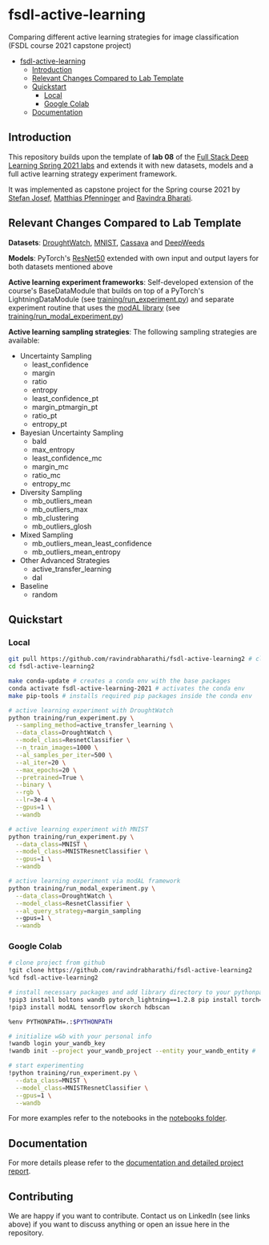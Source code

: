 # fsdl-active-learning

Comparing different active learning strategies for image classification (FSDL course 2021 capstone project)

- [fsdl-active-learning](#fsdl-active-learning)
  - [Introduction](#introduction)
  - [Relevant Changes Compared to Lab Template](#relevant-changes-compared-to-lab-template)
  - [Quickstart](#quickstart)
    - [Local](#local)
    - [Google Colab](#google-colab)
  - [Documentation](#documentation)

## Introduction

This repository builds upon the template of **lab 08** of the [Full Stack Deep Learning Spring 2021 labs](https://github.com/full-stack-deep-learning/fsdl-text-recognizer-2021-labs) and extends it with new datasets, models and a full active learning strategy experiment framework.

It was implemented as capstone project for the Spring course 2021 by [Stefan Josef](https://www.linkedin.com/in/stefan-j-7a5a6b120/), [Matthias Pfenninger](https://www.linkedin.com/in/matthiaspfenninger/) and [Ravindra Bharati](https://www.linkedin.com/in/sravindrabharathi/).

## Relevant Changes Compared to Lab Template

**Datasets**: [DroughtWatch](https://github.com/wandb/droughtwatch), [MNIST](https://en.wikipedia.org/wiki/MNIST_database), [Cassava](https://www.kaggle.com/c/cassava-disease/data) and [DeepWeeds](hhttps://github.com/AlexOlsen/DeepWeeds)

**Models**: PyTorch's [ResNet50](https://pytorch.org/hub/pytorch_vision_resnet/) extended with own input and output layers for both datasets mentioned above

**Active learning experiment frameworks**: Self-developed extension of the course's BaseDataModule that builds on top of a PyTorch's LightningDataModule (see [training/run_experiment.py](./training/run_experiment.py)) and separate experiment routine that uses the [modAL library](https://github.com/modAL-python/modAL) (see [training/run_modal_experiment.py](./training/run_modal_experiment.py))

**Active learning sampling strategies**: The following sampling strategies are available:

- Uncertainty Sampling
  - least_confidence
  - margin
  - ratio
  - entropy
  - least_confidence_pt
  - margin_ptmargin_pt
  - ratio_pt
  - entropy_pt
- Bayesian Uncertainty Sampling
  - bald
  - max_entropy
  - least_confidence_mc
  - margin_mc
  - ratio_mc
  - entropy_mc
- Diversity Sampling
  - mb_outliers_mean
  - mb_outliers_max
  - mb_clustering
  - mb_outliers_glosh
- Mixed Sampling
  - mb_outliers_mean_least_confidence
  - mb_outliers_mean_entropy
- Other Advanced Strategies
  - active_transfer_learning
  - dal
- Baseline
  - random

## Quickstart

### Local

```bash
git pull https://github.com/ravindrabharathi/fsdl-active-learning2 # clone from git
cd fsdl-active-learning2

make conda-update # creates a conda env with the base packages
conda activate fsdl-active-learning-2021 # activates the conda env
make pip-tools # installs required pip packages inside the conda env

# active learning experiment with DroughtWatch
python training/run_experiment.py \
  --sampling_method=active_transfer_learning \
  --data_class=DroughtWatch \
  --model_class=ResnetClassifier \
  --n_train_images=1000 \
  --al_samples_per_iter=500 \
  --al_iter=20 \
  --max_epochs=20 \
  --pretrained=True \
  --binary \
  --rgb \
  --lr=3e-4 \
  --gpus=1 \
  --wandb

# active learning experiment with MNIST
python training/run_experiment.py \
  --data_class=MNIST \
  --model_class=MNISTResnetClassifier \
  --gpus=1 \
  --wandb

# active learning experiment via modAL framework
python training/run_modal_experiment.py \
  --data_class=DroughtWatch \
  --model_class=ResnetClassifier \
  --al_query_strategy=margin_sampling
  --gpus=1 \
  --wandb

```

### Google Colab

```bash
# clone project from github
!git clone https://github.com/ravindrabharathi/fsdl-active-learning2
%cd fsdl-active-learning2
```

```bash
# install necessary packages and add library directory to your pythonpath
!pip3 install boltons wandb pytorch_lightning==1.2.8 pip install torch==1.7.1+cu110 torchvision==0.8.2+cu110 torchaudio==0.7.2 torchtext==0.8.1 -f https://download.pytorch.org/whl/torch_stable.html
!pip3 install modAL tensorflow skorch hdbscan

%env PYTHONPATH=.:$PYTHONPATH
```

```bash
# initialize w&b with your personal info
!wandb login your_wandb_key
!wandb init --project your_wandb_project --entity your_wandb_entity #
```

```bash
# start experimenting
!python training/run_experiment.py \
  --data_class=MNIST \
  --model_class=MNISTResnetClassifier \
  --gpus=1 \
  --wandb
```

For more examples refer to the notebooks in the [notebooks folder](./notebooks).

## Documentation

For more details please refer to the [documentation and detailed project report](./docs).

## Contributing

We are happy if you want to contribute. Contact us on LinkedIn (see links above) if you want to discuss anything or open an issue here in the repository.
